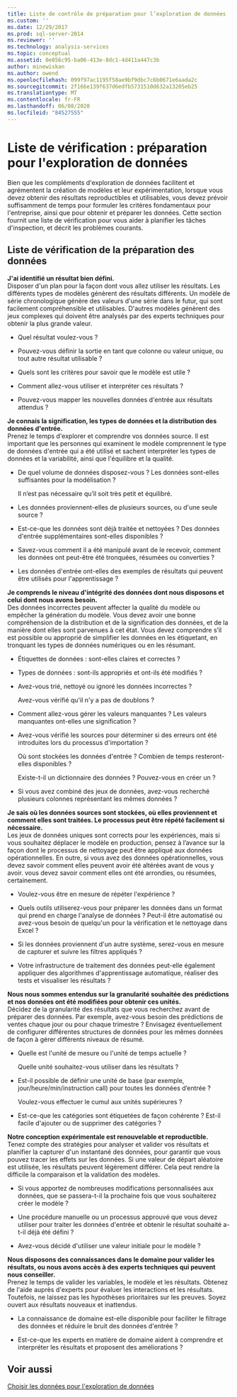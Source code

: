 ```yaml
---
title: Liste de contrôle de préparation pour l’exploration de données | Microsoft Docs
ms.custom: ''
ms.date: 12/29/2017
ms.prod: sql-server-2014
ms.reviewer: ''
ms.technology: analysis-services
ms.topic: conceptual
ms.assetid: 0e056c95-ba06-413e-8dc1-4d411a447c3b
author: minewiskan
ms.author: owend
ms.openlocfilehash: 099f97ac1195f58ae9bf9dbc7c6b0671e6aada2c
ms.sourcegitcommit: 2f166e139f637d6edfb5731510d632a13205eb25
ms.translationtype: MT
ms.contentlocale: fr-FR
ms.lasthandoff: 06/08/2020
ms.locfileid: "84527555"
---
```

# <a name="checklist-of-preparation-for-data-mining"></a>Liste de vérification : préparation pour l'exploration de données
  Bien que les compléments d'exploration de données facilitent et agrémentent la création de modèles et leur expérimentation, lorsque vous devez obtenir des résultats reproductibles et utilisables, vous devez prévoir suffisamment de temps pour formuler les critères fondamentaux pour l'entreprise, ainsi que pour obtenir et préparer les données. Cette section fournit une liste de vérification pour vous aider à planifier les tâches d'inspection, et décrit les problèmes courants.  
  
## <a name="checklist-of-data-preparation"></a>Liste de vérification de la préparation des données  
 **J'ai identifié un résultat bien défini.**  
 Disposer d'un plan pour la façon dont vous allez utiliser les résultats. Les différents types de modèles génèrent des résultats différents. Un modèle de série chronologique génère des valeurs d'une série dans le futur, qui sont facilement compréhensible et utilisables. D'autres modèles génèrent des jeux complexes qui doivent être analysés par des experts techniques pour obtenir la plus grande valeur.  
  
-   Quel résultat voulez-vous ?  
  
-   Pouvez-vous définir la sortie en tant que colonne ou valeur unique, ou tout autre résultat utilisable ?  
  
-   Quels sont les critères pour savoir que le modèle est utile ?  
  
-   Comment allez-vous utiliser et interpréter ces résultats ?  
  
-   Pouvez-vous mapper les nouvelles données d'entrée aux résultats attendus ?  
  
 **Je connais la signification, les types de données et la distribution des données d'entrée.**  
 Prenez le temps d'explorer et comprendre vos données source. Il est important que les personnes qui examinent le modèle comprennent le type de données d'entrée qui a été utilisé et sachent interpréter les types de données et la variabilité, ainsi que l'équilibre et la qualité.  
  
-   De quel volume de données disposez-vous ? Les données sont-elles suffisantes pour la modélisation ?  
  
     Il n’est pas nécessaire qu’il soit très petit et équilibré.  
  
-   Les données proviennent-elles de plusieurs sources, ou d'une seule source ?  
  
-   Est-ce-que les données sont déjà traitée et nettoyées ? Des données d'entrée supplémentaires sont-elles disponibles ?  
  
-   Savez-vous comment il a été manipulé avant de le recevoir, comment les données ont peut-être été tronquées, résumées ou converties ?  
  
-   Les données d'entrée ont-elles des exemples de résultats qui peuvent être utilisés pour l'apprentissage ?  
  
 **Je comprends le niveau d'intégrité des données dont nous disposons et celui dont nous avons besoin.**  
 Des données incorrectes peuvent affecter la qualité du modèle ou empêcher la génération du modèle. Vous devez avoir une bonne compréhension de la distribution et de la signification des données, et de la manière dont elles sont parvenues à cet état. Vous devez comprendre s’il est possible ou approprié de simplifier les données en les étiquetant, en tronquant les types de données numériques ou en les résumant.  
  
-   Étiquettes de données : sont-elles claires et correctes ?  
  
-   Types de données : sont-ils appropriés et ont-ils été modifiés ?  
  
-   Avez-vous trié, nettoyé ou ignoré les données incorrectes ?  
  
     Avez-vous vérifié qu'il n'y a pas de doublons ?  
  
-   Comment allez-vous gérer les valeurs manquantes ? Les valeurs manquantes ont-elles une signification ?  
  
-   Avez-vous vérifié les sources pour déterminer si des erreurs ont été introduites lors du processus d'importation ?  
  
     Où sont stockées les données d'entrée ? Combien de temps resteront-elles disponibles ?  
  
     Existe-t-il un dictionnaire des données ? Pouvez-vous en créer un ?  
  
-   Si vous avez combiné des jeux de données, avez-vous recherché plusieurs colonnes représentant les mêmes données ?  
  
 **Je sais où les données sources sont stockées, où elles proviennent et comment elles sont traitées. Le processus peut être répété facilement si nécessaire.**  
 Les jeux de données uniques sont corrects pour les expériences, mais si vous souhaitez déplacer le modèle en production, pensez à l’avance sur la façon dont le processus de nettoyage peut être appliqué aux données opérationnelles. En outre, si vous avez des données opérationnelles, vous devez savoir comment elles peuvent avoir été altérées avant de vous y avoir. vous devez savoir comment elles ont été arrondies, ou résumées, certainement.  
  
-   Voulez-vous être en mesure de répéter l'expérience ?  
  
-   Quels outils utiliserez-vous pour préparer les données dans un format qui prend en charge l'analyse de données ? Peut-il être automatisé ou avez-vous besoin de quelqu'un pour la vérification et le nettoyage dans Excel ?  
  
-   Si les données proviennent d'un autre système, serez-vous en mesure de capturer et suivre les filtres appliqués ?  
  
-   Votre infrastructure de traitement des données peut-elle également appliquer des algorithmes d'apprentissage automatique, réaliser des tests et visualiser les résultats ?  
  
 **Nous nous sommes entendus sur la granularité souhaitée des prédictions et nos données ont été modifiées pour obtenir ces unités.**  
 Décidez de la granularité des résultats que vous recherchez avant de préparer des données. Par exemple, avez-vous besoin des prédictions de ventes chaque jour ou pour chaque trimestre ? Envisagez éventuellement de configurer différentes structures de données pour les mêmes données de façon à gérer différents niveaux de résumé.  
  
-   Quelle est l'unité de mesure ou l'unité de temps actuelle ?  
  
     Quelle unité souhaitez-vous utiliser dans les résultats ?  
  
-   Est-il possible de définir une unité de base (par exemple, jour/heure/min/instruction call) pour toutes les données d’entrée ?  
  
     Voulez-vous effectuer le cumul aux unités supérieures ?  
  
-   Est-ce-que les catégories sont étiquetées de façon cohérente ? Est-il facile d'ajouter ou de supprimer des catégories ?  
  
 **Notre conception expérimentale est renouvelable et reproductible.**  
 Tenez compte des stratégies pour analyser et valider vos résultats et planifier la capturer d'un instantané des données, pour garantir que vous pouvez tracer les effets sur les données. Si une valeur de départ aléatoire est utilisée, les résultats peuvent légèrement différer. Cela peut rendre la difficile la comparaison et la validation des modèles.  
  
-   Si vous apportez de nombreuses modifications personnalisées aux données, que se passera-t-il la prochaine fois que vous souhaiterez créer le modèle ?  
  
-   Une procédure manuelle ou un processus approuvé que vous devez utiliser pour traiter les données d'entrée et obtenir le résultat souhaité a-t-il déjà été défini ?  
  
-   Avez-vous décidé d'utiliser une valeur initiale pour le modèle ?  
  
 **Nous disposons des connaissances dans le domaine pour valider les résultats, ou nous avons accès à des experts techniques qui peuvent nous conseiller.**  
 Prenez le temps de valider les variables, le modèle et les résultats. Obtenez de l'aide auprès d'experts pour évaluer les interactions et les résultats. Toutefois, ne laissez pas les hypothèses prioritaires sur les preuves. Soyez ouvert aux résultats nouveaux et inattendus.  
  
-   La connaissance de domaine est-elle disponible pour faciliter le filtrage des données et réduire le bruit des données d'entrée ?  
  
-   Est-ce-que les experts en matière de domaine aident à comprendre et interpréter les résultats et proposent des améliorations ?  
  
## <a name="see-also"></a>Voir aussi  
 [Choisir les données pour l'exploration de données](choosing-data-for-data-mining.md)  
  
  
